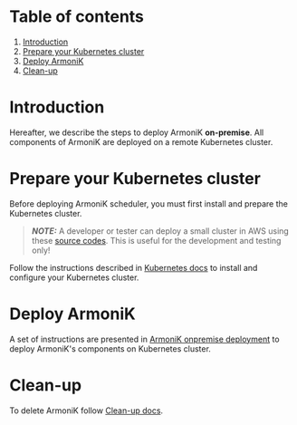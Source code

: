 # Table of contents

1. [Introduction](#introduction)
2. [Prepare your Kubernetes cluster](old/docs/README.kubernetes.md)
3. [Deploy ArmoniK](old/docs/README.deploy.md)
4. [Clean-up](old/docs/README.clean.md)

# Introduction <a name="introduction"></a>

Hereafter, we describe the steps to deploy ArmoniK **on-premise**. All components of ArmoniK are deployed on a remote
Kubernetes cluster.

# Prepare your Kubernetes cluster <a name="prepare-your-kubernetes-cluster"></a>

Before deploying ArmoniK scheduler, you must first install and prepare the Kubernetes cluster.

> **_NOTE:_** A developer or tester can deploy a small cluster in AWS using these [source codes](./utils/cluster). This is useful for the development and testing only!

Follow the instructions described in [Kubernetes docs](./docs/README.kubernetes.md) to install and configure your
Kubernetes cluster.

# Deploy ArmoniK <a name="deploy-armonik"></a>

A set of instructions are presented in [ArmoniK onpremise deployment](./docs/README.deploy.md) to deploy ArmoniK's
components on Kubernetes cluster.

# Clean-up <a name="clean-up"></a>

To delete ArmoniK follow [Clean-up docs](./docs/README.clean.md).